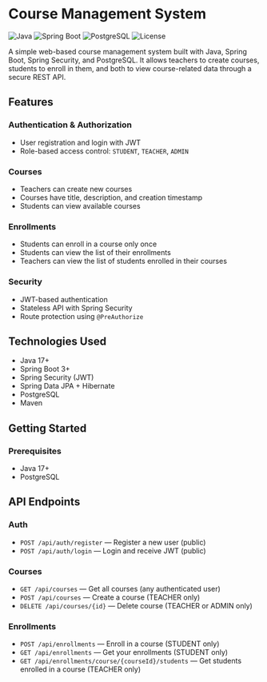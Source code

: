 # Course Management System

![Java](https://img.shields.io/badge/Java-17-blue.svg)
![Spring Boot](https://img.shields.io/badge/Spring_Boot-3.2-green.svg)
![PostgreSQL](https://img.shields.io/badge/PostgreSQL-15-blue.svg)
![License](https://img.shields.io/badge/license-Educational-lightgrey.svg)

A simple web-based course management system built with Java, Spring Boot, Spring Security, and PostgreSQL. It allows teachers to create courses, students to enroll in them, and both to view course-related data through a secure REST API.

## Features

### Authentication & Authorization
- User registration and login with JWT
- Role-based access control: `STUDENT`, `TEACHER`, `ADMIN`

### Courses
- Teachers can create new courses
- Courses have title, description, and creation timestamp
- Students can view available courses

### Enrollments
- Students can enroll in a course only once
- Students can view the list of their enrollments
- Teachers can view the list of students enrolled in their courses

### Security
- JWT-based authentication
- Stateless API with Spring Security
- Route protection using `@PreAuthorize`

## Technologies Used
- Java 17+
- Spring Boot 3+
- Spring Security (JWT)
- Spring Data JPA + Hibernate
- PostgreSQL
- Maven

## Getting Started

### Prerequisites
- Java 17+
- PostgreSQL

## API Endpoints

### Auth
- `POST /api/auth/register` — Register a new user (public)
- `POST /api/auth/login` — Login and receive JWT (public)

### Courses
- `GET /api/courses` — Get all courses (any authenticated user)
- `POST /api/courses` — Create a course (TEACHER only)
- `DELETE /api/courses/{id}` — Delete course (TEACHER or ADMIN only)

### Enrollments
- `POST /api/enrollments` — Enroll in a course (STUDENT only)
- `GET /api/enrollments` — Get your enrollments (STUDENT only)
- `GET /api/enrollments/course/{courseId}/students` — Get students enrolled in a course (TEACHER only)
